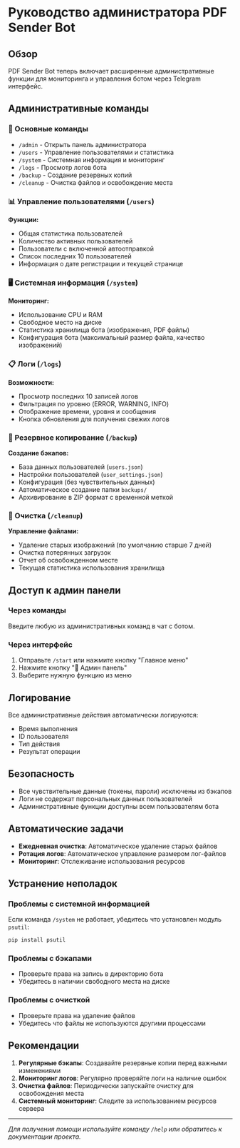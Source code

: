 # Руководство администратора PDF Sender Bot

## Обзор

PDF Sender Bot теперь включает расширенные административные функции для мониторинга и управления ботом через Telegram интерфейс.

## Административные команды

### 🔧 Основные команды

- `/admin` - Открыть панель администратора
- `/users` - Управление пользователями и статистика
- `/system` - Системная информация и мониторинг
- `/logs` - Просмотр логов бота
- `/backup` - Создание резервных копий
- `/cleanup` - Очистка файлов и освобождение места

### 📊 Управление пользователями (`/users`)

**Функции:**
- Общая статистика пользователей
- Количество активных пользователей
- Пользователи с включенной автоотправкой
- Список последних 10 пользователей
- Информация о дате регистрации и текущей странице

### 🖥️ Системная информация (`/system`)

**Мониторинг:**
- Использование CPU и RAM
- Свободное место на диске
- Статистика хранилища бота (изображения, PDF файлы)
- Конфигурация бота (максимальный размер файла, качество изображений)

### 📋 Логи (`/logs`)

**Возможности:**
- Просмотр последних 10 записей логов
- Фильтрация по уровню (ERROR, WARNING, INFO)
- Отображение времени, уровня и сообщения
- Кнопка обновления для получения свежих логов

### 💾 Резервное копирование (`/backup`)

**Создание бэкапов:**
- База данных пользователей (`users.json`)
- Настройки пользователей (`user_settings.json`)
- Конфигурация (без чувствительных данных)
- Автоматическое создание папки `backups/`
- Архивирование в ZIP формат с временной меткой

### 🧹 Очистка (`/cleanup`)

**Управление файлами:**
- Удаление старых изображений (по умолчанию старше 7 дней)
- Очистка потерянных загрузок
- Отчет об освобожденном месте
- Текущая статистика использования хранилища

## Доступ к админ панели

### Через команды
Введите любую из административных команд в чат с ботом.

### Через интерфейс
1. Отправьте `/start` или нажмите кнопку "Главное меню"
2. Нажмите кнопку "🔧 Админ панель"
3. Выберите нужную функцию из меню

## Логирование

Все административные действия автоматически логируются:
- Время выполнения
- ID пользователя
- Тип действия
- Результат операции

## Безопасность

- Все чувствительные данные (токены, пароли) исключены из бэкапов
- Логи не содержат персональных данных пользователей
- Административные функции доступны всем пользователям бота

## Автоматические задачи

- **Ежедневная очистка**: Автоматическое удаление старых файлов
- **Ротация логов**: Автоматическое управление размером лог-файлов
- **Мониторинг**: Отслеживание использования ресурсов

## Устранение неполадок

### Проблемы с системной информацией
Если команда `/system` не работает, убедитесь что установлен модуль `psutil`:
```bash
pip install psutil
```

### Проблемы с бэкапами
- Проверьте права на запись в директорию бота
- Убедитесь в наличии свободного места на диске

### Проблемы с очисткой
- Проверьте права на удаление файлов
- Убедитесь что файлы не используются другими процессами

## Рекомендации

1. **Регулярные бэкапы**: Создавайте резервные копии перед важными изменениями
2. **Мониторинг логов**: Регулярно проверяйте логи на наличие ошибок
3. **Очистка файлов**: Периодически запускайте очистку для освобождения места
4. **Системный мониторинг**: Следите за использованием ресурсов сервера

---

*Для получения помощи используйте команду `/help` или обратитесь к документации проекта.*